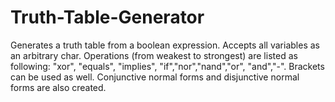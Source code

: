 # Truth-Table-Generator
Generates a truth table from a boolean expression.
Accepts all variables as an arbitrary char. Operations (from weakest to strongest) are listed as following: 
"xor", "equals", "implies", "if","nor","nand","or", "and","-". Brackets can be used as well. Conjunctive normal forms and disjunctive normal forms are also created. 

